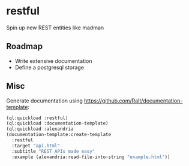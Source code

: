 # restful

Spin up new REST entities like madman

## Roadmap

- Write extensive documentation
- Define a postgresql storage

## Misc

Generate documentation using https://github.com/Ralt/documentation-template:

```lisp
(ql:quickload :restful)
(ql:quickload :documentation-template)
(ql:quickload :alexandria
(documentation-template:create-template
  :restful
  :target "api.html"
  :subtitle "REST APIs made easy"
  :example (alexandria:read-file-into-string "example.html"))
```
